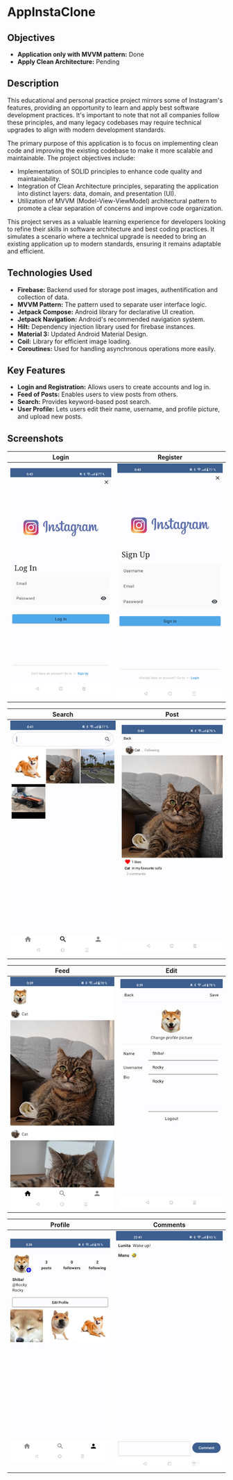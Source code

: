 <h1>AppInstaClone</h1>


<h2>Objectives</h2>
<ul>
  <li><strong>Application only with MVVM pattern:</strong> Done </li>
  <li><strong>Apply Clean Architecture:</strong> Pending </li>
</ul>

<h2>Description</h2>
<p>This educational and personal practice project mirrors some of Instagram's features, providing an opportunity to learn and apply best software development practices. It's important to note that not all companies follow these principles, and many legacy codebases may require technical upgrades to align with modern development standards.

The primary purpose of this application is to focus on implementing clean code and improving the existing codebase to make it more scalable and maintainable. The project objectives include:

- Implementation of SOLID principles to enhance code quality and maintainability.
- Integration of Clean Architecture principles, separating the application into distinct layers: data, domain, and presentation (UI).
- Utilization of MVVM (Model-View-ViewModel) architectural pattern to promote a clear separation of concerns and improve code organization.

This project serves as a valuable learning experience for developers looking to refine their skills in software architecture and best coding practices. It simulates a scenario where a technical upgrade is needed to bring an existing application up to modern standards, ensuring it remains adaptable and efficient.</p>

<h2>Technologies Used</h2>
<ul>
  <li><strong>Firebase:</strong> Backend used for storage post images, authentification and collection of data.</li>
  <li><strong>MVVM Pattern:</strong> The pattern used to separate user interface logic.</li>
  <li><strong>Jetpack Compose:</strong> Android library for declarative UI creation.</li>
  <li><strong>Jetpack Navigation:</strong> Android's recommended navigation system.</li>
  <li><strong>Hilt:</strong> Dependency injection library used for firebase instances.</li>
  <li><strong>Material 3:</strong> Updated Android Material Design.</li>
  <li><strong>Coil:</strong> Library for efficient image loading.</li>
  <li><strong>Coroutines:</strong> Used for handling asynchronous operations more easily.</li>
</ul>

<h2>Key Features</h2>
<ul>
  <li><strong>Login and Registration:</strong> Allows users to create accounts and log in.</li>
  <li><strong>Feed of Posts:</strong> Enables users to view posts from others.</li>
  <li><strong>Search:</strong> Provides keyword-based post search.</li>
  <li><strong>User Profile:</strong> Lets users edit their name, username, and profile picture, and upload new posts.</li>
</ul>

<h2>Screenshots</h2>

| Login                | Register                |
| --------------------- | ---------------------- |
| ![Login](https://raw.githubusercontent.com/Mj-br/AppInstaClone/main/media/Photo%20(7).jpg) | ![Register](https://raw.githubusercontent.com/Mj-br/AppInstaClone/main/media/Photo%20(6).jpg) |


| Search                | Post                |
| --------------------- | ---------------------- |
| ![Search](https://raw.githubusercontent.com/Mj-br/AppInstaClone/main/media/Photo%20(5).jpg) | ![Post](https://raw.githubusercontent.com/Mj-br/AppInstaClone/main/media/Photo%20(4).jpg) |


| Feed                | Edit                |
| --------------------- | ---------------------- |
| ![Feed](https://raw.githubusercontent.com/Mj-br/AppInstaClone/main/media/Photo%20(3).jpg) | ![Edit](https://raw.githubusercontent.com/Mj-br/AppInstaClone/main/media/Photo%20(2).jpg) |


| Profile                | Comments                |
| --------------------- | ----------------------- |
| ![Profile](https://raw.githubusercontent.com/Mj-br/AppInstaClone/main/media/Photo%20(1).jpg) |![Comments](https://raw.githubusercontent.com/Mj-br/AppInstaClone/main/media/Photo%20(8).jpg) | 

